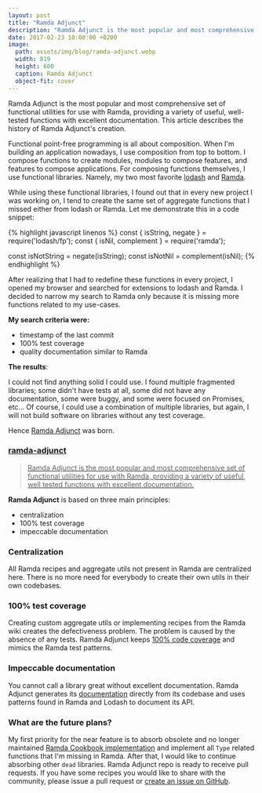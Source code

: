```yaml
---
layout: post
title: "Ramda Adjunct"
description: "Ramda Adjunct is the most popular and most comprehensive set of functional utilities for use with Ramda.js, providing a variety of useful, well-tested functions with excellent documentation. This article describes the history of Ramda Adjunct's creation."
date: 2017-02-23 10:00:00 +0200
image:
  path: assets/img/blog/ramda-adjunct.webp
  width: 819
  height: 600
  caption: Ramda Adjunct
  object-fit: cover
---
```


<p class="lead">
  Ramda Adjunct is the most popular and most comprehensive set of functional utilities for use with Ramda, providing a variety of useful, well-tested functions with excellent documentation.
  This article describes the history of Ramda Adjunct's creation. 
</p>

Functional point-free programming is all about composition. When I'm building an application nowadays,
I use composition from top to bottom. I compose functions to create modules, modules to compose features, 
and features to compose applications. For composing functions themselves, I use functional libraries.
Namely, my two most favorite [lodash](https://lodash.com/) and [Ramda](https://ramdajs.com/).

While using these functional libraries, I found out that in every new project I was working on, 
I tend to create the same set of aggregate functions that I missed either from lodash or Ramda.
Let me demonstrate this in a code snippet:

{% highlight javascript linenos %}
const { isString, negate } = require('lodash/fp');
const { isNil, complement } = require('ramda');

const isNotString = negate(isString);
const isNotNil = complement(isNil);
{% endhighlight %}

After realizing that I had to redefine these functions in every project, I opened my browser and
searched for extensions to lodash and Ramda. I decided to narrow my search to Ramda only because 
it is missing more functions related to my use-cases.

**My search criteria were:**

- timestamp of the last commit
- 100% test coverage
- quality documentation similar to Ramda

**The results**:

I could not find anything solid I could use. I found multiple fragmented libraries; some didn't have tests at all, 
some did not have any documentation, some were buggy, and some were focused on Promises, etc...
Of course, I could use a combination of multiple libraries, but again, I will not build software on 
libraries without any test coverage.

Hence [Ramda Adjunct](https://github.com/char0n/ramda-adjunct) was born.

<div class="list-group mb-3">
  <a href="https://github.com/char0n/ramda-adjunct" class="list-group-item list-group-item-action">
    <div class="d-flex w-100 justify-content-between">
      <h3 class="h5 mb-1"><i class="fa-brands fa-github"></i> ramda-adjunct</h3>
    </div>
    <blockquote class="blockquote fs-6 mb-1">
      Ramda Adjunct is the most popular and most comprehensive set of functional utilities for use with Ramda, providing a variety of useful, well tested functions with excellent documentation.
    </blockquote>
    <script type="application/ld+json">
      {
        "@context": "https://schema.org",
        "@type": "SoftwareSourceCode",
        "author": { "@id": "{{ site.url }}" },
        "name": "ramda-adjunct",
        "abstract": "Ramda Adjunct is the most popular and most comprehensive set of functional utilities for use with Ramda, providing a variety of useful, well tested functions with excellent documentation.",
        "codeRepository": "https://github.com/char0n/ramda-adjunct"
      }
    </script>
  </a>
</div>

**Ramda Adjunct** is based on three main principles:
 
- centralization
- 100% test coverage
- impeccable documentation

### Centralization

All Ramda recipes and aggregate utils not present in Ramda are centralized here. 
There is no more need for everybody to create their own utils in their own codebases.

### 100% test coverage

Creating custom aggregate utils or implementing recipes from the Ramda wiki creates the defectiveness problem.
The problem is caused by the absence of any tests. Ramda Adjunct keeps [100% code coverage](https://app.codecov.io/gh/char0n/ramda-adjunct) and mimics the Ramda 
test patterns.

### Impeccable documentation

You cannot call a library great without excellent documentation. Ramda Adjunct generates its [documentation](https://char0n.github.io/ramda-adjunct/)
directly from its codebase and uses patterns found in Ramda and Lodash to document its API.

### What are the future plans?

My first priority for the near feature is to absorb obsolete and no longer maintained [Ramda Cookbook implementation](https://github.com/enten/rcb)
and implement all `Type` related functions that I'm missing in Ramda. 
After that, I would like to continue absorbing other `dead` libraries.
Ramda Adjunct repo is ready to receive pull requests. If you have some recipes you would like to share with the community,
please issue a pull request or [create an issue on GitHub](https://github.com/char0n/ramda-adjunct/issues/new/choose).
